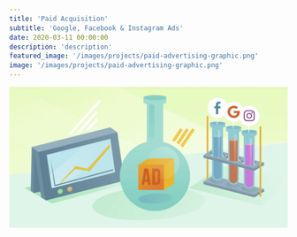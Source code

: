 ```yaml
---
title: 'Paid Acquisition'
subtitle: 'Google, Facebook & Instagram Ads'
date: 2020-03-11 00:00:00
description: 'description'
featured_image: '/images/projects/paid-advertising-graphic.png'
image: '/images/projects/paid-advertising-graphic.png'
---
```


![](/images/projects/paid-advertising-graphic.png)
